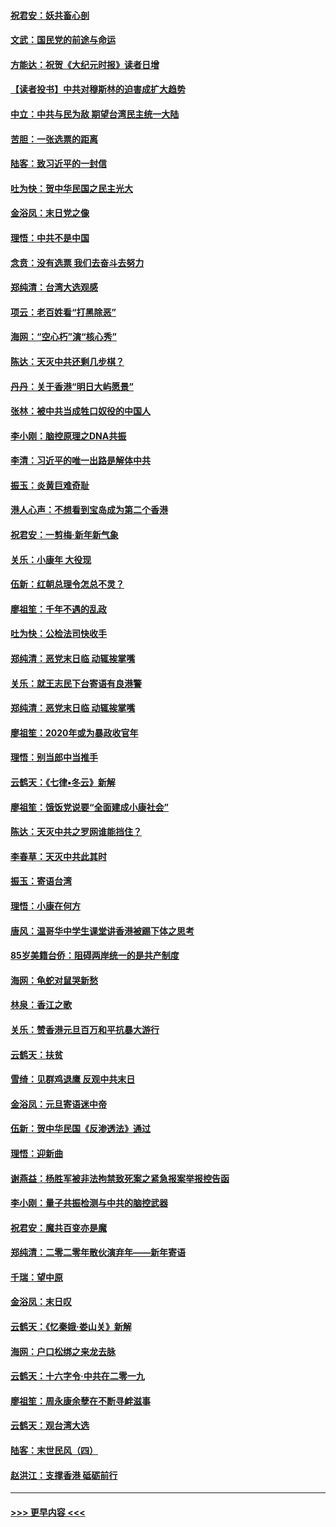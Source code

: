 #### [祝君安：妖共畜心剖](../pages/nsc993/n11794273.md?t=01152101) 
#### [文武：国民党的前途与命运](../pages/nsc993/n11794198.md?t=01152101) 
#### [方能达：祝贺《大纪元时报》读者日增](../pages/nsc993/n11793807.md?t=01152101) 
#### [【读者投书】中共对穆斯林的迫害成扩大趋势](../pages/nsc993/n11791371.md?t=01152101) 
#### [中立：中共与民为敌 期望台湾民主统一大陆](../pages/nsc993/n11790392.md?t=01152101) 
#### [苦胆：一张选票的距离](../pages/nsc993/n11788914.md?t=01152101) 
#### [陆客：致习近平的一封信](../pages/nsc993/n11788867.md?t=01152101) 
#### [吐为快：贺中华民国之民主光大](../pages/nsc993/n11788618.md?t=01152101) 
#### [金浴凤：末日党之像](../pages/nsc993/n11787475.md?t=01152101) 
#### [理悟：中共不是中国](../pages/nsc993/n11787463.md?t=01152101) 
#### [念贲：没有选票  我们去奋斗去努力](../pages/nsc993/n11787398.md?t=01152101) 
#### [郑纯清：台湾大选观感](../pages/nsc993/n11786210.md?t=01152101) 
#### [项云：老百姓看“打黑除恶”](../pages/nsc993/n11785398.md?t=01152101) 
#### [海网：“空心朽”演“核心秀”](../pages/nsc993/n11783874.md?t=01152101) 
#### [陈达：天灭中共还剩几步棋？](../pages/nsc993/n11783719.md?t=01152101) 
#### [丹丹：关于香港“明日大屿愿景”](../pages/nsc993/n11783273.md?t=01152101) 
#### [张林：被中共当成牲口奴役的中国人](../pages/nsc993/n11782397.md?t=01152101) 
#### [李小刚：脑控原理之DNA共振](../pages/nsc993/n11780962.md?t=01152101) 
#### [李清：习近平的唯一出路是解体中共](../pages/nsc993/n11780866.md?t=01152101) 
#### [振玉：炎黄巨难奇耻](../pages/nsc993/n11779632.md?t=01152101) 
#### [港人心声：不想看到宝岛成为第二个香港](../pages/nsc993/n11778817.md?t=01152101) 
#### [祝君安：一剪梅‧新年新气象](../pages/nsc993/n11776340.md?t=01152101) 
#### [关乐：小康年 大役现](../pages/nsc993/n11774213.md?t=01152101) 
#### [伍新：红朝总理令怎总不灵？](../pages/nsc993/n11770813.md?t=01152101) 
#### [廖祖笙：千年不遇的乱政](../pages/nsc993/n11770373.md?t=01152101) 
#### [吐为快：公检法司快收手](../pages/nsc993/n11770359.md?t=01152101) 
#### [郑纯清：恶党末日临 动辄挨掌嘴](../pages/nsc993/n11769912.md?t=01152101) 
#### [关乐：就王志民下台寄语有良港警](../pages/nsc993/n11769903.md?t=01152101) 
#### [郑纯清：恶党末日临 动辄挨掌嘴](../pages/nsc993/n11769356.md?t=01152101) 
#### [廖祖笙：2020年或为暴政收官年](../pages/nsc993/n11768216.md?t=01152101) 
#### [理悟：别当郎中当推手](../pages/nsc993/n11768243.md?t=01152101) 
#### [云鹤天：《七律▪冬云》新解](../pages/nsc993/n11768204.md?t=01152101) 
#### [廖祖笙：饿饭党说要“全面建成小康社会”](../pages/nsc993/n11767482.md?t=01152101) 
#### [陈达：天灭中共之罗网谁能挡住？](../pages/nsc993/n11767465.md?t=01152101) 
#### [李春草：天灭中共此其时](../pages/nsc993/n11767452.md?t=01152101) 
#### [振玉：寄语台湾](../pages/nsc993/n11767432.md?t=01152101) 
#### [理悟：小康在何方](../pages/nsc993/n11767394.md?t=01152101) 
#### [唐风：温哥华中学生课堂讲香港被踢下体之思考](../pages/nsc993/n11766848.md?t=01152101) 
#### [85岁美籍台侨：阻碍两岸统一的是共产制度](../pages/nsc993/n11765043.md?t=01152101) 
#### [海网：龟蛇对鼠哭新愁](../pages/nsc993/n11764895.md?t=01152101) 
#### [林泉：香江之歌](../pages/nsc993/n11764415.md?t=01152101) 
#### [关乐：赞香港元旦百万和平抗暴大游行](../pages/nsc993/n11764382.md?t=01152101) 
#### [云鹤天：扶贫](../pages/nsc993/n11764245.md?t=01152101) 
#### [雪绮：见群鸡退鹰  反观中共末日](../pages/nsc993/n11762112.md?t=01152101) 
#### [金浴凤：元旦寄语迷中帝](../pages/nsc993/n11761788.md?t=01152101) 
#### [伍新：贺中华民国《反渗透法》通过](../pages/nsc993/n11761994.md?t=01152101) 
#### [理悟：迎新曲](../pages/nsc993/n11761152.md?t=01152101) 
#### [谢燕益：杨胜军被非法拘禁致死案之紧急报案举报控告函](../pages/nsc993/n11756134.md?t=01152101) 
#### [李小刚：量子共振检测与中共的脑控武器](../pages/nsc993/n11754518.md?t=01152101) 
#### [祝君安：魔共百变亦是魔](../pages/nsc993/n11754469.md?t=01152101) 
#### [郑纯清：二零二零年散伙演弃年——新年寄语](../pages/nsc993/n11754195.md?t=01152101) 
#### [千瑞：望中原](../pages/nsc993/n11754159.md?t=01152101) 
#### [金浴凤：末日叹](../pages/nsc993/n11752359.md?t=01152101) 
#### [云鹤天：《忆秦娥‧娄山关》新解](../pages/nsc993/n11752348.md?t=01152101) 
#### [海网：户口松绑之来龙去脉](../pages/nsc993/n11752328.md?t=01152101) 
#### [云鹤天：十六字令‧中共在二零一九](../pages/nsc993/n11752305.md?t=01152101) 
#### [廖祖笙：周永康余孽在不断寻衅滋事](../pages/nsc993/n11751013.md?t=01152101) 
#### [云鹤天：观台湾大选](../pages/nsc993/n11751007.md?t=01152101) 
#### [陆客：末世民风（四）](../pages/nsc993/n11749203.md?t=01152101) 
#### [赵洪江：支撑香港 砥砺前行](../pages/nsc993/n11748482.md?t=01152101) 

----
#### [ >>> 更早内容 <<< ](../indexes/nsc993-earlier.md)

